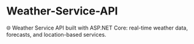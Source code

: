 # Weather-Service-API
🌐 Weather Service API built with ASP.NET Core: real-time weather data, forecasts, and location-based services.
